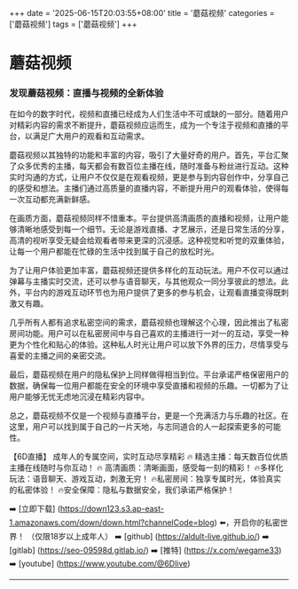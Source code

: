 +++
date = '2025-06-15T20:03:55+08:00'
title = '蘑菇视频'
categories = ['蘑菇视频']
tags = ['蘑菇视频']
+++

# 蘑菇视频

### 发现蘑菇视频：直播与视频的全新体验

在如今的数字时代，视频和直播已经成为人们生活中不可或缺的一部分。随着用户对精彩内容的需求不断提升，蘑菇视频应运而生，成为一个专注于视频和直播的平台，以满足广大用户的观看和互动需求。

蘑菇视频以其独特的功能和丰富的内容，吸引了大量好奇的用户。首先，平台汇聚了众多优秀的主播，每天都会有数百位主播在线，随时准备与粉丝进行互动。这种实时沟通的方式，让用户不仅仅是在观看视频，更是参与到内容创作中，分享自己的感受和想法。主播们通过高质量的直播内容，不断提升用户的观看体验，使得每一次互动都充满新鲜感。

在画质方面，蘑菇视频同样不惜重本。平台提供高清画质的直播和视频，让用户能够清晰地感受到每一个细节。无论是游戏直播、才艺展示，还是日常生活的分享，高清的视听享受无疑会给观看者带来更深的沉浸感。这种视觉和听觉的双重体验，让每一个用户都能在忙碌的生活中找到属于自己的放松时光。

为了让用户体验更加丰富，蘑菇视频还提供多样化的互动玩法。用户不仅可以通过弹幕与主播实时交流，还可以参与语音聊天，与其他观众一同分享彼此的想法。此外，平台内的游戏互动环节也为用户提供了更多的参与机会，让观看直播变得既刺激又有趣。

几乎所有人都有追求私密空间的需求，蘑菇视频也理解这个心理，因此推出了私密房间功能。用户可以在私密房间中与自己喜欢的主播进行一对一的互动，享受一种更为个性化和贴心的体验。这种私人时光让用户可以放下外界的压力，尽情享受与喜爱的主播之间的亲密交流。

最后，蘑菇视频在用户的隐私保护上同样做得相当到位。平台承诺严格保密用户的数据，确保每一位用户都能在安全的环境中享受直播和视频的乐趣。一切都为了让用户能够无忧无虑地沉浸在精彩内容中。

总之，蘑菇视频不仅是一个视频与直播平台，更是一个充满活力与乐趣的社区。在这里，用户可以找到属于自己的一片天地，与志同道合的人一起探索更多的可能性。

【6D直播】
成年人的专属空间，实时互动尽享精彩
🔥 精选主播：每天数百位优质主播在线随时与你互动！
🔥 高清画质：清晰画面，感受每一刻的精彩！
🔥多样化玩法：语音聊天、游戏互动，刺激无穷！
🔥私密房间：独享专属时光，体验真实的私密体验！
🔥安全保障：隐私与数据安全，我们承诺严格保护！

➡️ [立即下载] (https://down123.s3.ap-east-1.amazonaws.com/down/down.html?channelCode=blog) ⬅️，开启你的私密世界！
（仅限18岁以上成年人）
➡️ [github] (https://aldult-live.github.io/)
➡️ [gitlab] (https://seo-09598d.gitlab.io/)
➡️ [推特] (https://x.com/wegame33)
➡️ [youtube] (https://www.youtube.com/@6Dlive)

---
